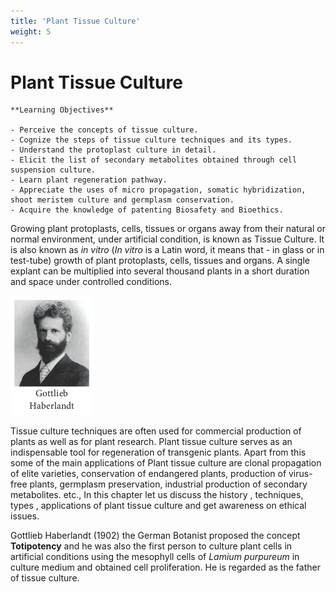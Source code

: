 ```yaml
---
title: 'Plant Tissue Culture'
weight: 5
---
```


# Plant Tissue Culture

```hint { role="info" }
**Learning Objectives**

- Perceive the concepts of tissue culture. 
- Cognize the steps of tissue culture techniques and its types. 
- Understand the protoplast culture in detail. 
- Elicit the list of secondary metabolites obtained through cell suspension culture.
- Learn plant regeneration pathway. 
- Appreciate the uses of micro propagation, somatic hybridization, shoot meristem culture and germplasm conservation.
- Acquire the knowledge of patenting Biosafety and Bioethics.
```
Growing plant protoplasts, cells, tissues or organs away from their natural or normal environment, under artificial condition, is known as Tissue Culture. It is also known as _in vitro_ (_In vitro_ is a Latin word, it means that - in glass or in test-tube) growth of plant protoplasts, cells, tissues and organs. A single explant can be multiplied into several thousand plants in a short duration and space under controlled conditions.

![Totipotency](5.1.png "")

Tissue culture techniques are often used for commercial production of plants as well as for plant research. Plant tissue culture serves as an indispensable tool for regeneration of transgenic plants. Apart from this some of the main applications of Plant tissue culture are clonal propagation of elite varieties, conservation of endangered plants, production of virus-free plants, germplasm preservation, industrial production of secondary metabolites. etc., In this chapter let us discuss the history , techniques, types , applications of plant tissue culture and get awareness on ethical issues.

Gottlieb Haberlandt (1902) the German Botanist proposed the concept **Totipotency** and he was also the first person to culture plant cells in artificial conditions using the mesophyll cells of _Lamium purpureum_ in culture medium and obtained cell proliferation. He is regarded as the father of tissue culture.


